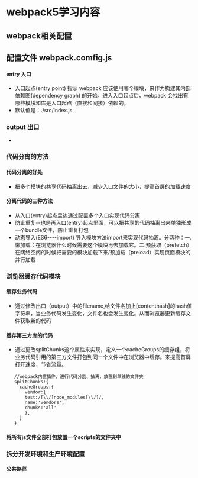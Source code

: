 # webpack5学习内容

## webpack相关配置

## 配置文件 webpack.comfig.js

#### entry 入口
- 入口起点(entry point) 指示 webpack 应该使用哪个模块，来作为构建其内部 依赖图(dependency graph) 的开始。进入入口起点后，webpack 会找出有哪些模块和库是入口起点（直接和间接）依赖的。
- 默认值是：./src/index.js

### output 出口
- 




### 代码分离的方法
#### 代码分离的好处
- 把多个模块的共享代码抽离出去，减少入口文件的大小，提高首屏的加载速度
#### 分离代码的三种方法
- 从入口(entry)起点里边通过配置多个入口实现代码分离
- 防止重复--也是再入口(entry)起点里面，可以把共享的代码抽离出来单独形成一个bundle文件，防止重复打包
- 动态导入(ES6----import) 导入模块方法import来实现代码抽离。分两种：一.懒加载：在浏览器什么时候需要这个模块再去加载它。二.预获取（prefetch）在网络空闲的时候把需要的模块加载下来/预加载（preload）实现页面模块的并行加载 


### 浏览器缓存代码模块
#### 缓存业务代码
- 通过修改出口（output）中的filename,给文件名加上[contenthash]的hash值字符串，当业务代码发生变化，文件名也会发生变化。从而浏览器更新缓存文件获取新的代码
#### 缓存第三方库的代码
- 通过更改splitChunks这个属性来实现，定义一个cacheGroups的缓存组，将业务代码引用的第三方文件打包到同一个文件中在浏览器中缓存。来提高首屏打开速度，节省流量。
 ```
    //webpack内置插件，进行代码分割、抽离，放置到单独的文件夹
    splitChunks:{  
      cacheGroups:{  
        vendor:{  
        test:/[\\/]node_modules[\\/]/,  
        name:'vendors',  
        chunks:'all'  
        },  
      }  
    }  
 ```
#### 将所有js文件全部打包放置一个scripts的文件夹中

### 拆分开发环境和生产环境配置
#### 公共路径


